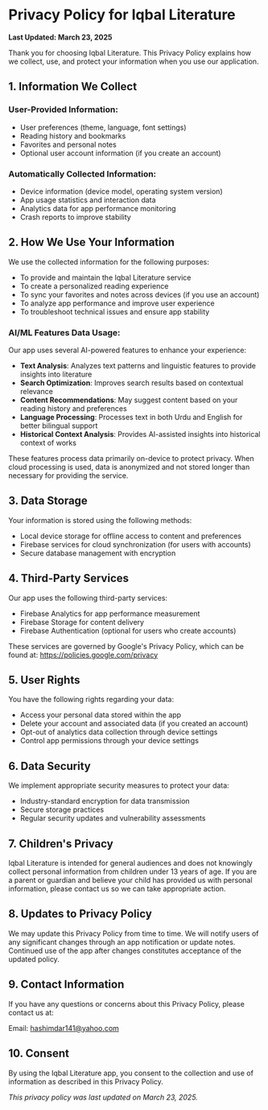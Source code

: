 # Privacy Policy for Iqbal Literature

**Last Updated: March 23, 2025**

Thank you for choosing Iqbal Literature. This Privacy Policy explains how we collect, use, and protect your information when you use our application.

## 1. Information We Collect

### User-Provided Information:
* User preferences (theme, language, font settings)
* Reading history and bookmarks
* Favorites and personal notes
* Optional user account information (if you create an account)

### Automatically Collected Information:
* Device information (device model, operating system version)
* App usage statistics and interaction data
* Analytics data for app performance monitoring
* Crash reports to improve stability

## 2. How We Use Your Information

We use the collected information for the following purposes:
* To provide and maintain the Iqbal Literature service
* To create a personalized reading experience
* To sync your favorites and notes across devices (if you use an account)
* To analyze app performance and improve user experience
* To troubleshoot technical issues and ensure app stability

### AI/ML Features Data Usage:
Our app uses several AI-powered features to enhance your experience:
* **Text Analysis**: Analyzes text patterns and linguistic features to provide insights into literature
* **Search Optimization**: Improves search results based on contextual relevance
* **Content Recommendations**: May suggest content based on your reading history and preferences
* **Language Processing**: Processes text in both Urdu and English for better bilingual support
* **Historical Context Analysis**: Provides AI-assisted insights into historical context of works

These features process data primarily on-device to protect privacy. When cloud processing is used, data is anonymized and not stored longer than necessary for providing the service.

## 3. Data Storage

Your information is stored using the following methods:
* Local device storage for offline access to content and preferences
* Firebase services for cloud synchronization (for users with accounts)
* Secure database management with encryption

## 4. Third-Party Services

Our app uses the following third-party services:
* Firebase Analytics for app performance measurement
* Firebase Storage for content delivery
* Firebase Authentication (optional for users who create accounts)

These services are governed by Google's Privacy Policy, which can be found at: https://policies.google.com/privacy

## 5. User Rights

You have the following rights regarding your data:
* Access your personal data stored within the app
* Delete your account and associated data (if you created an account)
* Opt-out of analytics data collection through device settings
* Control app permissions through your device settings

## 6. Data Security

We implement appropriate security measures to protect your data:
* Industry-standard encryption for data transmission
* Secure storage practices
* Regular security updates and vulnerability assessments

## 7. Children's Privacy

Iqbal Literature is intended for general audiences and does not knowingly collect personal information from children under 13 years of age. If you are a parent or guardian and believe your child has provided us with personal information, please contact us so we can take appropriate action.

## 8. Updates to Privacy Policy

We may update this Privacy Policy from time to time. We will notify users of any significant changes through an app notification or update notes. Continued use of the app after changes constitutes acceptance of the updated policy.

## 9. Contact Information

If you have any questions or concerns about this Privacy Policy, please contact us at:

Email: hashimdar141@yahoo.com


## 10. Consent

By using the Iqbal Literature app, you consent to the collection and use of information as described in this Privacy Policy.

*This privacy policy was last updated on March 23, 2025.*
